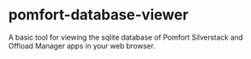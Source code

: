 # pomfort-database-viewer
A basic tool for viewing the sqlite database of Pomfort Silverstack and Offload Manager apps in your web browser.
